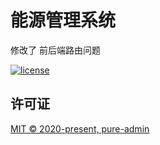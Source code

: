 <h1>能源管理系统</h1>

修改了 前后端路由问题

[![license](https://img.shields.io/github/license/pure-admin/vue-pure-admin.svg)](LICENSE)

## 许可证

[MIT © 2020-present, pure-admin](./LICENSE)
